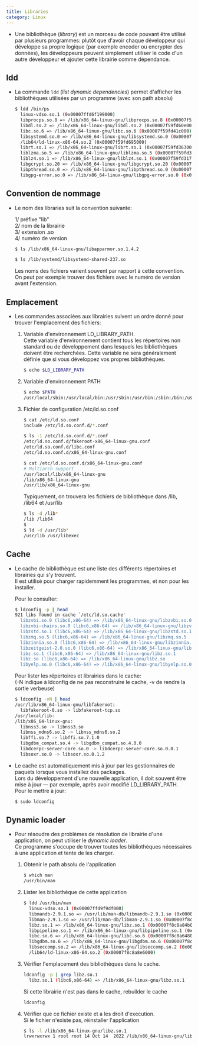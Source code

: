 ```yaml
---
title: Libraries
category: Linux
---
```


* Une bibliothèque (*library*) est un morceau de code pouvant être utilisé par plusieurs programmes: plutôt que d'avoir chaque développeur qui développe sa propre logique (par exemple encoder ou encrypter des données), les développeurs peuvent simplement utiliser le code d'un autre développeur et ajouter cette librairie comme dépendance.

## ldd

* La commande `ldd` (*list dynamic dependencies*) permet d'afficher les bibliothèques utilisées par un programme (avec son path absolu)

  ``` bash
  $ ldd /bin/ps
    linux-vdso.so.1 (0x00007ffd6f199000)
    libprocps.so.8 => /lib/x86_64-linux-gnu/libprocps.so.8 (0x00007f59fd614000)
    libdl.so.2 => /lib/x86_64-linux-gnu/libdl.so.2 (0x00007f59fd60e000)
    libc.so.6 => /lib/x86_64-linux-gnu/libc.so.6 (0x00007f59fd41c000)
    libsystemd.so.0 => /lib/x86_64-linux-gnu/libsystemd.so.0 (0x00007f59fd36d000)
    /lib64/ld-linux-x86-64.so.2 (0x00007f59fd695000)
    librt.so.1 => /lib/x86_64-linux-gnu/librt.so.1 (0x00007f59fd363000)
    liblzma.so.5 => /lib/x86_64-linux-gnu/liblzma.so.5 (0x00007f59fd33a000)
    liblz4.so.1 => /lib/x86_64-linux-gnu/liblz4.so.1 (0x00007f59fd317000)
    libgcrypt.so.20 => /lib/x86_64-linux-gnu/libgcrypt.so.20 (0x00007f59fd1f9000)
    libpthread.so.0 => /lib/x86_64-linux-gnu/libpthread.so.0 (0x00007f59fd1d6000)
    libgpg-error.so.0 => /lib/x86_64-linux-gnu/libgpg-error.so.0 (0x00007f59fd1b3000)
  ```

## Convention de nommage

* Le nom des libraries suit la convention suivante:

  1/ préfixe "lib"  
  2/ nom de la librairie  
  3/ extension .so  
  4/ numéro de version

  ``` bash
  $ ls /lib/x86_64-linux-gnu/libapparmor.so.1.4.2

  $ ls /lib/systemd/libsystemd-shared-237.so
  ```

  Les noms des fichiers varient souvent par rapport à cette convention.  
  On peut par exemple trouver des fichiers avec le numéro de version avant l'extension.

## Emplacement

* Les commandes associées aux librairies suivent un ordre donné pour trouver l'emplacement des fichiers:

  1. Variable d'environnement LD_LIBRARY_PATH.  
     Cette variable d'environnement contient tous les répertoires non standard ou de développement dans lesquels les bibliothèques doivent être recherchées. Cette variable ne sera généralement définie que si vous développez vos propres bibliothèques.

      ``` bash
      $ echo $LD_LIBRARY_PATH

      ```

  2. Variable d'environnement PATH

      ``` bash
      $ echo $PATH
      /usr/local/sbin:/usr/local/bin:/usr/sbin:/usr/bin:/sbin:/bin:/usr/games:/usr/local/games:/snap/bin
      ```

  3. Fichier de configuration /etc/ld.so.conf

      ``` bash
      $ cat /etc/ld.so.conf
      include /etc/ld.so.conf.d/*.conf

      $ ls -1 /etc/ld.so.conf.d/*.conf
      /etc/ld.so.conf.d/fakeroot-x86_64-linux-gnu.conf
      /etc/ld.so.conf.d/libc.conf
      /etc/ld.so.conf.d/x86_64-linux-gnu.conf

      $ cat /etc/ld.so.conf.d/x86_64-linux-gnu.conf
      # Multiarch support
      /usr/local/lib/x86_64-linux-gnu
      /lib/x86_64-linux-gnu
      /usr/lib/x86_64-linux-gnu
      ```

      Typiquement, on trouvera les fichiers de bibliothèque dans /lib, /lib64 et /usr/lib

      ``` bash
      $ ls -d /lib*
      /lib /lib64
      $
      $ ld -d /usr/lib*
      /usr/lib /usr/libexec
      ```

## Cache

* Le cache de bibliothèque est une liste des différents répertoires et librairies qui s'y trouvent.  
  Il est utilisé pour charger rapidemment les programmes, et non pour les installer.

  Pour le consulter:

  ``` bash
  $ ldconfig -p | head
  921 libs found in cache `/etc/ld.so.cache'
    libzvbi.so.0 (libc6,x86-64) => /lib/x86_64-linux-gnu/libzvbi.so.0
    libzvbi-chains.so.0 (libc6,x86-64) => /lib/x86_64-linux-gnu/libzvbi-chains.so.0
    libzstd.so.1 (libc6,x86-64) => /lib/x86_64-linux-gnu/libzstd.so.1
    libzmq.so.5 (libc6,x86-64) => /lib/x86_64-linux-gnu/libzmq.so.5
    libzinnia.so.0 (libc6,x86-64) => /lib/x86_64-linux-gnu/libzinnia.so.0
    libzeitgeist-2.0.so.0 (libc6,x86-64) => /lib/x86_64-linux-gnu/libzeitgeist-2.0.so.0
    libz.so.1 (libc6,x86-64) => /lib/x86_64-linux-gnu/libz.so.1
    libz.so (libc6,x86-64) => /lib/x86_64-linux-gnu/libz.so
    libyelp.so.0 (libc6,x86-64) => /lib/x86_64-linux-gnu/libyelp.so.0
  ```

  Pour lister les répertoires et librairies dans le cache:  
  (-N indique à ldconfig de ne pas reconstruire le cache, -v de rendre la sortie verbeuse)

  ``` bash
  $ ldconfig -vN | head
  /usr/lib/x86_64-linux-gnu/libfakeroot:
    libfakeroot-0.so -> libfakeroot-tcp.so
  /usr/local/lib:
  /lib/x86_64-linux-gnu:
    libnss3.so -> libnss3.so
    libnss_mdns6.so.2 -> libnss_mdns6.so.2
    libffi.so.7 -> libffi.so.7.1.0
    libgdbm_compat.so.4 -> libgdbm_compat.so.4.0.0
    libdcerpc-server-core.so.0 -> libdcerpc-server-core.so.0.0.1
    libsoxr.so.0 -> libsoxr.so.0.1.2
  ```

* Le cache est automatiquement mis à jour par les gestionnaires de paquets lorsque vous installez des packages.  
  Lors du développement d'une nouvelle application, il doit souvent être mise à jour — par exemple, après avoir modifié LD_LIBRARY_PATH.  
  Pour le mettre à jour:

  ``` bash
  $ sudo ldconfig
  ```

## Dynamic loader

* Pour résoudre des problèmes de résolution de librairie d'une application, on peut utiliser le *dynamic loader*.  
  Ce programme s'occupe de trouver toutes les bibliothèques nécessaires à une application et tente de les charger.

  1. Obtenir le path absolu de l'application

      ``` bash
      $ which man
      /usr/bin/man
      ```

  2. Lister les bibliothèque de cette application

      ``` bash
      $ ldd /usr/bin/man
        linux-vdso.so.1 (0x00007ffd9f9df000)
        libmandb-2.9.1.so => /usr/lib/man-db/libmandb-2.9.1.so (0x00007f8c8a8bd000)
        libman-2.9.1.so => /usr/lib/man-db/libman-2.9.1.so (0x00007f8c8a87a000)
        libz.so.1 => /lib/x86_64-linux-gnu/libz.so.1 (0x00007f8c8a84b000)
        libpipeline.so.1 => /lib/x86_64-linux-gnu/libpipeline.so.1 (0x00007f8c8a83a000)
        libc.so.6 => /lib/x86_64-linux-gnu/libc.so.6 (0x00007f8c8a648000)
        libgdbm.so.6 => /lib/x86_64-linux-gnu/libgdbm.so.6 (0x00007f8c8a638000)
        libseccomp.so.2 => /lib/x86_64-linux-gnu/libseccomp.so.2 (0x00007f8c8a614000)
        /lib64/ld-linux-x86-64.so.2 (0x00007f8c8a8e6000)
      ```

  3. Vérifier l'emplacement des bibliothèques dans le cache.

      ``` bash
      ldconfig -p | grep libz.so.1
        libz.so.1 (libc6,x86-64) => /lib/x86_64-linux-gnu/libz.so.1
      ```

      Si cette librairie n'est pas dans le cache, rebuilder le cache

      ``` bash
      ldconfig
      ```

  4. Vérifier que ce fichier existe et a les droit d'execution.  
     Si le fichier n'existe pas, réinstaller l'application

      ``` bash
      $ ls -l /lib/x86_64-linux-gnu/libz.so.1
      lrwxrwxrwx 1 root root 14 Oct 14  2022 /lib/x86_64-linux-gnu/libz.so.1 -> libz.so.1.2.11
      ```
